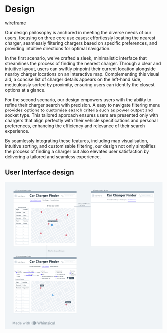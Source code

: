 # Design

[wireframe](https://whimsical.com/car-charger-finder-NUFyVrBWPRM2LNXFvTtVC4)

Our design philosophy is anchored in meeting the diverse needs of our users, focusing on three core use cases: effortlessly locating the nearest charger, seamlessly filtering chargers based on specific preferences, and providing intuitive directions for optimal navigation.

In the first scenario, we've crafted a sleek, minimalistic interface that streamlines the process of finding the nearest charger. Through a clear and intuitive layout, users can swiftly pinpoint their current location alongside nearby charger locations on an interactive map. Complementing this visual aid, a concise list of charger details appears on the left-hand side, meticulously sorted by proximity, ensuring users can identify the closest options at a glance.

For the second scenario, our design empowers users with the ability to refine their charger search with precision. A easy to navigate filtering menu provides options to customise search criteria such as power output and socket type. This tailored approach ensures users are presented only with chargers that align perfectly with their vehicle specifications and personal preferences, enhancing the efficiency and relevance of their search experience.

By seamlessly integrating these features, including map visualisation, intuitive sorting, and customisable filtering, our design not only simplifies the process of finding a charger but also elevates user satisfaction by delivering a tailored and seamless experience.

## User Interface design

![Wireframe](Images/wireflow3.png)
